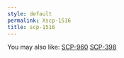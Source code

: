 ```yaml
---
style: default
permalink: Xscp-1516
title: scp-1516
---
```

You may also like:
[SCP-960](http://scp-wiki.net/scp-960)
[SCP-398](http://scp-wiki.net/scp-398)